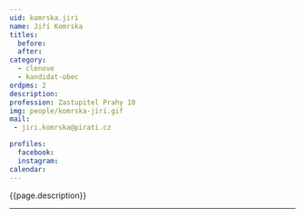 ```yaml
---
uid: komrska.jiri
name: Jiří Komrska
titles:
  before: 
  after:
category:
  - clenove
  - kandidat-obec 
ordpms: 2
description: 
profession: Zastupitel Prahy 10
img: people/komrska-jiri.gif
mail:
 - jiri.komrska@pirati.cz

profiles:
  facebook: 
  instagram: 
calendar: 
---
```


{{page.description}}



---

